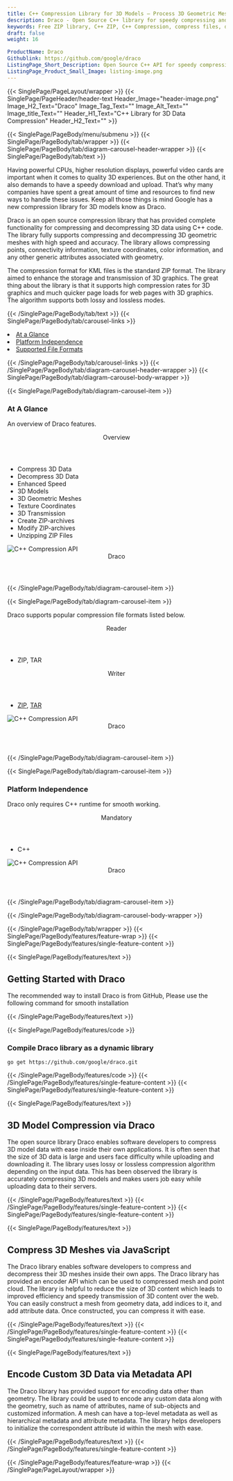 ```yaml
---
title: C++ Compression Library for 3D Models – Process 3D Geometric Meshes
description: Draco - Open Source C++ library for speedy compressing and decompressing of 3D geometric meshes & point clouds. It enhances storage and transmission of 3D data.
keywords: Free ZIP library, C++ ZIP, C++ Compression, compress files, decompress files, ZIP C++ API, cpp compression Library, Open Source C++ Library, C++ Zip programming, create zip archives, Opening zip archives, Modify ZIP archives, save archive to a file, List zip archive, password protected ZIP archives
draft: false
weight: 16

ProductName: Draco
Githublink: https://github.com/google/draco
ListingPage_Short_Description: Open Source C++ API for speedy compression and decompression of 3D geometric meshes & point clouds.
ListingPage_Product_Small_Image: listing-image.png 
---
```


{{< SinglePage/PageLayout/wrapper >}}
{{< SinglePage/PageHeader/header-text
Header_Image="header-image.png"
Image_H2_Text="Draco"
Image_Tag_Text=""
Image_Alt_Text=""
Image_title_Text=""
Header_H1_Text="C++ Library for 3D Data Compression"
Header_H2_Text="" >}}

{{< SinglePage/PageBody/menu/submenu >}}
{{< SinglePage/PageBody/tab/wrapper >}}
{{< SinglePage/PageBody/tab/diagram-carousel-header-wrapper >}}
{{< SinglePage/PageBody/tab/text >}}



<p>Having powerful CPUs, higher resolution displays, powerful video cards are important when it comes to quality 3D experiences. But on the other hand, it also demands to have a speedy download and upload. That’s why many companies have spent a great amount of time and resources to find new ways to handle these issues. Keep all those things is mind Google has a new compression library for 3D models know as Draco.</p>
<p>Draco is an open source compression library that has provided complete functionality for compressing and decompressing 3D data using C++ code. The library fully supports compressing and decompressing 3D geometric meshes with high speed and accuracy. The library allows compressing points, connectivity information, texture coordinates, color information, and any other generic attributes associated with geometry.</p>
<p>The compression format for KML files is the standard ZIP format. The library aimed to enhance the storage and transmission of 3D graphics. The great thing about the library is that it supports high compression rates for 3D graphics and much quicker page loads for web pages with 3D graphics. The algorithm supports both lossy and lossless modes.</p>

{{< /SinglePage/PageBody/tab/text >}}
{{< SinglePage/PageBody/tab/carousel-links >}}

<li data-target="#diagramcarousel" data-slide-to="0"><a href="#">At a Glance</a></li>
<li data-target="#diagramcarousel" data-slide-to="2"><a href="#">Platform Independence</a></li>
<li data-target="#diagramcarousel" data-slide-to="1"><a class="activetab" href="#">Supported File Formats</a></li>


{{< /SinglePage/PageBody/tab/carousel-links >}}
{{< /SinglePage/PageBody/tab/diagram-carousel-header-wrapper >}}
{{< SinglePage/PageBody/tab/diagram-carousel-body-wrapper >}}

{{< SinglePage/PageBody/tab/diagram-carousel-item >}}
<h3>At A Glance</h3>
<p>An overview of Draco features.</p>
<div class="diagram1 d1-poi">
<div class="d1-row">
<div class="d1-col d1-left"> </div>
<!--/left-->
<div class="d1-col d1-right"><header>Overview</header>
<ul>
<li>Compress 3D Data</li>
<li>Decompress 3D Data</li>
<li>Enhanced Speed</li>
<li>3D Models</li>
<li>3D Geometric Meshes</li>
<li>Texture Coordinates</li>
<li>3D Transmission</li>
<li>Create ZIP-archives</li>
<li>Modify ZIP-archives</li>
<li>Unzipping ZIP Files</li>
</ul>
</div>
<!--/right--></div>
<!--/row-->
<div class="d1-logo"><img class="bg-lite" src='listing-image.png' alt="C++ Compression API"><header>Draco</header><footer><small></small></footer></div>
<!--/logo--></div>
<!--/diagram1-->
{{< /SinglePage/PageBody/tab/diagram-carousel-item >}}

{{< SinglePage/PageBody/tab/diagram-carousel-item >}}
<p>Draco supports popular compression file formats listed below.</p>
<div class="diagram1 d2 d1-poi">
<div class="d1-row">
<div class="d1-col d1-left"><header><i class="fa fa-arrows-v"> </i> Reader</header>
<ul>
<li>ZIP, TAR</li>
</ul>
</div>
<!--/left-->
<div class="d1-col d1-right"><header><i class="fa fa-long-arrow-down"> </i> Writer</header>
<ul>
<li><a href="https://docs.fileformat.com/compression/zip/">ZIP</a>, <a href="https://docs.fileformat.com/compression/tar/">TAR</a></li>
</ul>
</div>
<!--/right--></div>
<!--/row-->
<div class="d1-logo"><img class="bg-lite" src='listing-image.png' alt="C++ Compression API"><header>Draco</header><footer><small></small></footer></div>
<!--/logo--></div>
<!--/diagram2-->
{{< /SinglePage/PageBody/tab/diagram-carousel-item >}}

{{< SinglePage/PageBody/tab/diagram-carousel-item >}}
<h3>Platform Independence</h3>
<p>Draco only requires C++ runtime for smooth working.</p>
<div class="diagram1 d1-poi">
<div class="d1-row">
<div class="d1-col d1-left"> </div>
<!--/left-->
<div class="d1-col d1-right"><header><i class="fa fa-cubes"> </i>Mandatory</header>
<ul>
<li>C++</li>
</ul>
</div>
<!--/right--></div>
<!--/row-->
<div class="d1-logo"><img class="bg-lite" src='listing-image.png' alt="C++ Compression API"><header>Draco</header><footer><small></small></footer></div>
<!--/logo--></div>
<!--/diagram2 -->
{{< /SinglePage/PageBody/tab/diagram-carousel-item >}}

{{< /SinglePage/PageBody/tab/diagram-carousel-body-wrapper >}}

{{< /SinglePage/PageBody/tab/wrapper >}}
{{< SinglePage/PageBody/features/feature-wrap >}}
{{< SinglePage/PageBody/features/single-feature-content >}}

{{< SinglePage/PageBody/features/text >}}
<h2 class="h2title">Getting Started with Draco</h2>
<p>The recommended way to install Draco is from GitHub, Please use the following command for smooth installation</p>
{{< /SinglePage/PageBody/features/text >}}

{{< SinglePage/PageBody/features/code >}}
<h3>Compile Draco library as a dynamic library</h3>
<pre><code class="html">go get https://github.com/google/draco.git</code></pre>


{{< /SinglePage/PageBody/features/code >}}
{{< /SinglePage/PageBody/features/single-feature-content >}}
{{< SinglePage/PageBody/features/single-feature-content >}}

{{< SinglePage/PageBody/features/text >}}
<h2 class="h2title">3D Model Compression via Draco</h2>
<p>The open source library Draco enables software developers to compress 3D model data with ease inside their own applications. It is often seen that the size of 3D data is large and users face difficulty while uploading and downloading it. The library uses lossy or lossless compression algorithm depending on the input data. This has been observed the library is accurately compressing 3D models and makes users job easy while uploading data to their servers.</p>

{{< /SinglePage/PageBody/features/text >}}
{{< /SinglePage/PageBody/features/single-feature-content >}}
{{< SinglePage/PageBody/features/single-feature-content >}}

{{< SinglePage/PageBody/features/text >}}
<h2 class="h2title">Compress 3D Meshes via JavaScript</h2>
<p>The Draco library enables software developers to compress and decompress their 3D meshes inside their own apps. The Draco library has provided an encoder API which can be used to compressed mesh and point cloud. The library is helpful to reduce the size of 3D content which leads to improved efficiency and speedy transmission of 3D content over the web. You can easily construct a mesh from geometry data, add indices to it, and add attribute data. Once constructed, you can compress it with ease.</p>

{{< /SinglePage/PageBody/features/text >}}
{{< /SinglePage/PageBody/features/single-feature-content >}}
{{< SinglePage/PageBody/features/single-feature-content >}}

{{< SinglePage/PageBody/features/text >}}
<h2 class="h2title">Encode Custom 3D Data via Metadata API</h2>
<p>The Draco library has provided support for encoding data other than geometry. The library could be used to encode any custom data along with the geometry, such as name of attributes, name of sub-objects and customized information. A mesh can have a top-level metadata as well as hierarchical metadata and attribute metadata. The library helps developers to initialize the correspondent attribute id within the mesh with ease.</p>

{{< /SinglePage/PageBody/features/text >}}
{{< /SinglePage/PageBody/features/single-feature-content >}}

{{< /SinglePage/PageBody/features/feature-wrap >}}
{{< /SinglePage/PageLayout/wrapper >}}